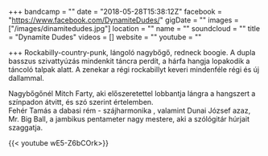 +++
bandcamp = ""
date = "2018-05-28T15:38:12Z"
facebook = "https://www.facebook.com/DynamiteDudes/"
gigDate = ""
images = ["/images/dinamitedudes.jpg"]
location = ""
name = ""
soundcloud = ""
title = "Dynamite Dudes"
videos = []
website = ""
youtube = ""

+++
Rockabilly-country-punk, lángoló nagybőgő, redneck boogie. A dupla basszus szivattyúzás mindenkit táncra perdít, a hárfa hangja lopakodik a táncoló talpak alatt. A  zenekar a régi rockabillyt keveri mindenféle régi és új dallammal.   
  
Nagybőgőnél Mitch Farty, aki előszeretettel lobbantja lángra a hangszert a színpadon átvitt, és szó szerint értelemben.  
Fehér Tamás a dabasi rém - szájharmonika , valamint Dunai József azaz, Mr. Big Ball, a jambikus pentameter nagy mestere, aki a szólógitár húrjait szaggatja.  

  
{{< youtube wE5-Z6bCOrk>}}